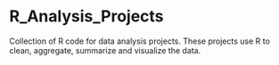 # R_Analysis_Projects
Collection of R code for data analysis projects. These projects use R to clean, aggregate, summarize and visualize the data. 
